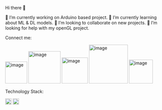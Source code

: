  Hi there 👋

 🔭 I’m currently working on Arduino based project.
 🌱 I’m currently learning about ML & DL models.
 👯 I’m looking to collaborate on new projects.
 🤔 I’m looking for help with my openGL project.
 
 Connect me:
 
 
<img width="70" alt="image" src="https://user-images.githubusercontent.com/103526896/175508194-d701c054-91cc-457a-8cbc-8e927818d38b.png"> <img width="103" alt="image" src="https://user-images.githubusercontent.com/103526896/175508347-93fec81b-c934-4467-a87c-5f78b18421c8.png"> <img width="83" alt="image" src="https://user-images.githubusercontent.com/103526896/175508467-75f55fa8-be68-4895-9117-4b20b5400562.png"> <img width="124" alt="image" src="https://user-images.githubusercontent.com/103526896/175508790-6bf22305-e9ba-43bc-a0fd-6a7a063a4ea2.png"> <img width="76" alt="image" src="https://user-images.githubusercontent.com/103526896/175509196-1c2c9ad9-dea8-4896-81ff-f5d1db47a766.png">
 
 
 Technology Stack:


<img width="20" alt="image" src="https://user-images.githubusercontent.com/103526896/175511142-a439512a-3e8b-4ed8-9d30-41f7fecb5157.png"> <img width="20" alt="image" src="https://user-images.githubusercontent.com/103526896/175511530-132a0746-1964-4420-b645-03b757f5b8e5.png">

 







 

